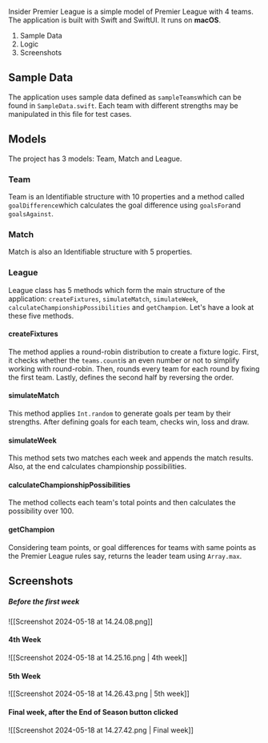 Insider Premier League is a simple model of Premier League with 4 teams. The application is built with Swift and SwiftUI. It runs on **macOS**.

1. Sample Data
2. Logic
6. Screenshots

## Sample Data
The application uses sample data defined as `sampleTeams`which can be found in `SampleData.swift`. Each team with different strengths may be manipulated in this file for test cases.

## Models
The project has 3 models: Team, Match and League.
### Team
Team is an Identifiable structure with 10 properties and a method called `goalDifference`which calculates the goal difference using `goalsFor`and `goalsAgainst`.

### Match
Match is also an Identifiable structure with 5 properties.

### League
League class has 5 methods which form the main structure of the application: `createFixtures`, `simulateMatch`, `simulateWeek`, `calculateChampionshipPossibilities` and `getChampion`. Let's have a look at these five methods.

#### createFixtures
The method applies a round-robin distribution to create a fixture logic. First, it checks whether the `teams.count`is an even number or not to simplify working with round-robin. Then, rounds every team for each round by fixing the first team. Lastly, defines the second half by reversing the order.

#### simulateMatch
This method applies `Int.random` to generate goals per team by their strengths.
After defining goals for each team, checks win, loss and draw.

#### simulateWeek
This method sets two matches each week and appends the match results. Also, at the end calculates championship possibilities.

#### calculateChampionshipPossibilities
The method collects each team's total points and then calculates the possibility over 100.

#### getChampion
Considering team points, or goal differences for teams with same points as the Premier League rules say, returns the leader team using `Array.max`.

## Screenshots
##### Before the first week
![[Screenshot 2024-05-18 at 14.24.08.png]]
#### 4th Week
![[Screenshot 2024-05-18 at 14.25.16.png | 4th week]]
#### 5th Week
![[Screenshot 2024-05-18 at 14.26.43.png | 5th week]]
#### Final week, after the End of Season button clicked
![[Screenshot 2024-05-18 at 14.27.42.png | Final week]]
